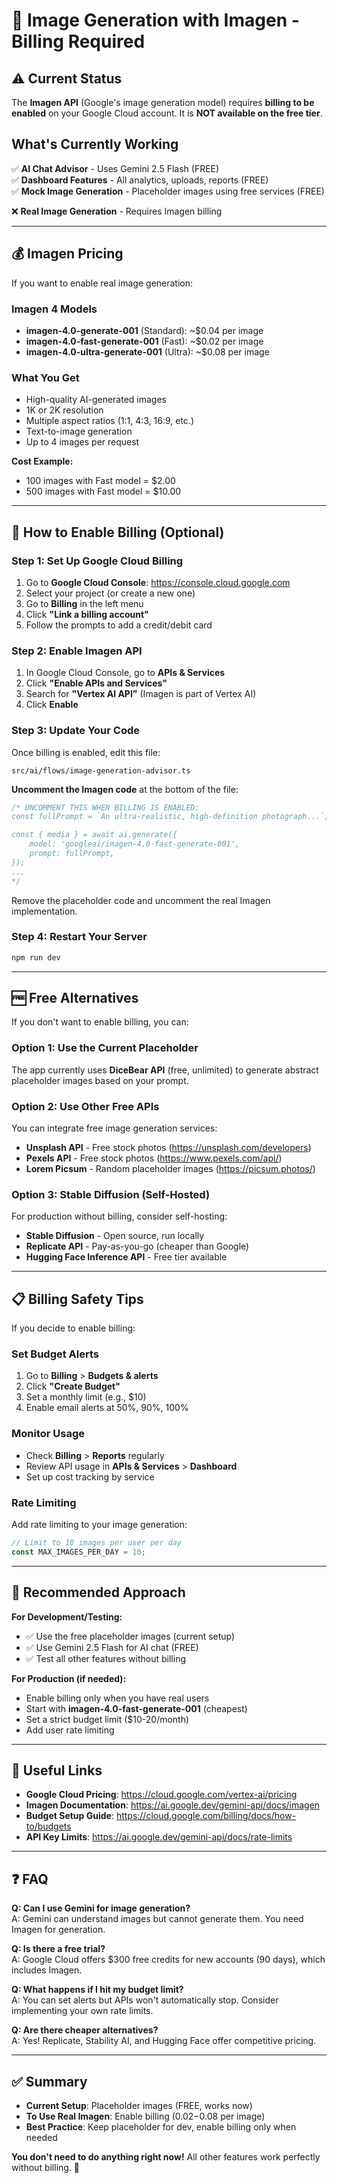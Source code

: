 # 🎨 Image Generation with Imagen - Billing Required

## ⚠️ Current Status

The **Imagen API** (Google's image generation model) requires **billing to be enabled** on your Google Cloud account. It is **NOT available on the free tier**.

## What's Currently Working

✅ **AI Chat Advisor** - Uses Gemini 2.5 Flash (FREE)  
✅ **Dashboard Features** - All analytics, uploads, reports (FREE)  
✅ **Mock Image Generation** - Placeholder images using free services (FREE)  

❌ **Real Image Generation** - Requires Imagen billing

---

## 💰 Imagen Pricing

If you want to enable real image generation:

### Imagen 4 Models
- **imagen-4.0-generate-001** (Standard): ~$0.04 per image
- **imagen-4.0-fast-generate-001** (Fast): ~$0.02 per image  
- **imagen-4.0-ultra-generate-001** (Ultra): ~$0.08 per image

### What You Get
- High-quality AI-generated images
- 1K or 2K resolution
- Multiple aspect ratios (1:1, 4:3, 16:9, etc.)
- Text-to-image generation
- Up to 4 images per request

**Cost Example:**
- 100 images with Fast model = $2.00
- 500 images with Fast model = $10.00

---

## 🔧 How to Enable Billing (Optional)

### Step 1: Set Up Google Cloud Billing

1. Go to **Google Cloud Console**: https://console.cloud.google.com
2. Select your project (or create a new one)
3. Go to **Billing** in the left menu
4. Click **"Link a billing account"**
5. Follow the prompts to add a credit/debit card

### Step 2: Enable Imagen API

1. In Google Cloud Console, go to **APIs & Services**
2. Click **"Enable APIs and Services"**
3. Search for **"Vertex AI API"** (Imagen is part of Vertex AI)
4. Click **Enable**

### Step 3: Update Your Code

Once billing is enabled, edit this file:
```
src/ai/flows/image-generation-advisor.ts
```

**Uncomment the Imagen code** at the bottom of the file:
```typescript
/* UNCOMMENT THIS WHEN BILLING IS ENABLED:
const fullPrompt = `An ultra-realistic, high-definition photograph...`;

const { media } = await ai.generate({
    model: 'googleai/imagen-4.0-fast-generate-001',
    prompt: fullPrompt,
});
...
*/
```

Remove the placeholder code and uncomment the real Imagen implementation.

### Step 4: Restart Your Server

```bash
npm run dev
```

---

## 🆓 Free Alternatives

If you don't want to enable billing, you can:

### Option 1: Use the Current Placeholder
The app currently uses **DiceBear API** (free, unlimited) to generate abstract placeholder images based on your prompt.

### Option 2: Use Other Free APIs
You can integrate free image generation services:

- **Unsplash API** - Free stock photos (https://unsplash.com/developers)
- **Pexels API** - Free stock photos (https://www.pexels.com/api/)
- **Lorem Picsum** - Random placeholder images (https://picsum.photos/)

### Option 3: Stable Diffusion (Self-Hosted)
For production without billing, consider self-hosting:
- **Stable Diffusion** - Open source, run locally
- **Replicate API** - Pay-as-you-go (cheaper than Google)
- **Hugging Face Inference API** - Free tier available

---

## 📋 Billing Safety Tips

If you decide to enable billing:

### Set Budget Alerts
1. Go to **Billing** > **Budgets & alerts**
2. Click **"Create Budget"**
3. Set a monthly limit (e.g., $10)
4. Enable email alerts at 50%, 90%, 100%

### Monitor Usage
- Check **Billing** > **Reports** regularly
- Review API usage in **APIs & Services** > **Dashboard**
- Set up cost tracking by service

### Rate Limiting
Add rate limiting to your image generation:
```typescript
// Limit to 10 images per user per day
const MAX_IMAGES_PER_DAY = 10;
```

---

## 🎯 Recommended Approach

**For Development/Testing:**
- ✅ Use the free placeholder images (current setup)
- ✅ Use Gemini 2.5 Flash for AI chat (FREE)
- ✅ Test all other features without billing

**For Production (if needed):**
- Enable billing only when you have real users
- Start with **imagen-4.0-fast-generate-001** (cheapest)
- Set a strict budget limit ($10-20/month)
- Add user rate limiting

---

## 🔗 Useful Links

- **Google Cloud Pricing**: https://cloud.google.com/vertex-ai/pricing
- **Imagen Documentation**: https://ai.google.dev/gemini-api/docs/imagen
- **Budget Setup Guide**: https://cloud.google.com/billing/docs/how-to/budgets
- **API Key Limits**: https://ai.google.dev/gemini-api/docs/rate-limits

---

## ❓ FAQ

**Q: Can I use Gemini for image generation?**  
A: Gemini can understand images but cannot generate them. You need Imagen for generation.

**Q: Is there a free trial?**  
A: Google Cloud offers $300 free credits for new accounts (90 days), which includes Imagen.

**Q: What happens if I hit my budget limit?**  
A: You can set alerts but APIs won't automatically stop. Consider implementing your own rate limits.

**Q: Are there cheaper alternatives?**  
A: Yes! Replicate, Stability AI, and Hugging Face offer competitive pricing.

---

## ✅ Summary

- **Current Setup**: Placeholder images (FREE, works now)
- **To Use Real Imagen**: Enable billing ($0.02-$0.08 per image)
- **Best Practice**: Keep placeholder for dev, enable billing only when needed

**You don't need to do anything right now!** All other features work perfectly without billing. 🎉
